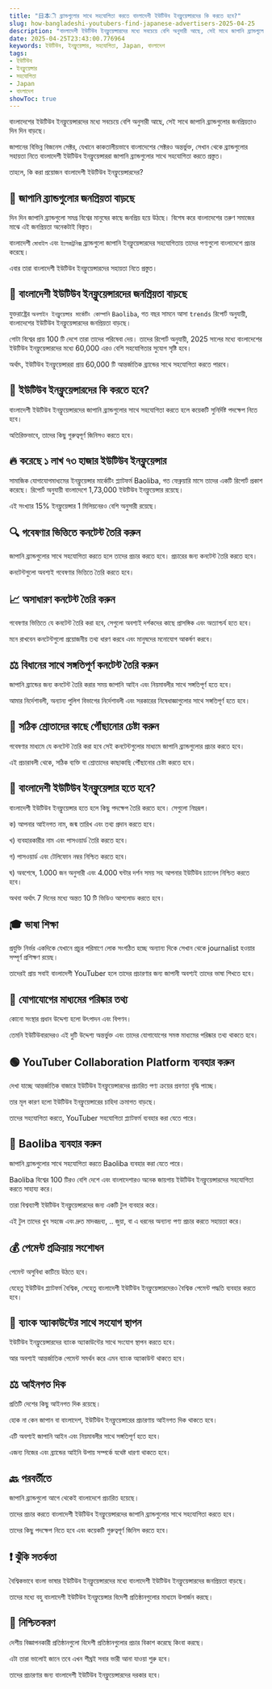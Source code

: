 ```yaml
---
title: "日本ী ব্র্যান্ডগুলোর সাথে সহযোগিতা করতে বাংলাদেশী ইউটিউব ইনফ্লুয়েন্সারদের কি করতে হবে?"
slug: how-bangladeshi-youtubers-find-japanese-advertisers-2025-04-25
description: "বাংলাদেশী ইউটিউব ইনফ্লুয়েন্সারদের মধ্যে সবচেয়ে বেশি অনুসারী আছে, সেই সাথে জাপানি ব্র্যান্ডগুলোর জনপ্রিয়তাও দিন দিন বাড়ছে। তাই বাংলাদেশী ইউটিউব ইনফ্লুয়েন্সারদের জন্য জাপানি ব্র্যান্ডগুলোর সাথে সহযোগিতা করার একটি আদর্শ সময় হতে যাচ্ছে।"
date: 2025-04-25T23:43:00.776964
keywords: ইউটিউব, ইনফ্লুয়েন্সার, সহযোগিতা, Japan, বাংলাদেশ
tags:
- ইউটিউব
- ইনফ্লুয়েন্সার
- সহযোগিতা
- Japan
- বাংলাদেশ
showToc: true
---
```


বাংলাদেশের ইউটিউব ইনফ্লুয়েন্সারদের মধ্যে সবচেয়ে বেশি অনুসারী আছে, সেই সাথে জাপানি ব্র্যান্ডগুলোর জনপ্রিয়তাও দিন দিন বাড়ছে। 

জাপানের বিভিন্ন বিজনেস সেক্টর, যেখানে কাকতালীয়ভাবে বাংলাদেশের সেক্টরও অন্তর্ভুক্ত, সেখান থেকে ব্র্যান্ডগুলোর সহায়তা নিতে বাংলাদেশী ইউটিউব ইনফ্লুয়েন্সাররা জাপানি ব্র্যান্ডগুলোর সাথে সহযোগিতা করতে প্রস্তুত।

তাহলে, কি করা প্রয়োজন বাংলাদেশী ইউটিউব ইনফ্লুয়েন্সারদের? 


## 🔔 জাপানি ব্র্যান্ডগুলোর জনপ্রিয়তা বাড়ছে 
দিন দিন জাপানি ব্র্যান্ডগুলো সমগ্র বিশ্বের মানুষের কাছে জনপ্রিয় হয়ে উঠছে। বিশেষ করে বাংলাদেশের তরুণ সমাজের মাঝে এই জনপ্রিয়তা অনেকটাই বিস্তৃত।

বাংলাদেশী `মোবাইল` এবং `ইলেকট্রনিক্স` ব্র্যান্ডগুলো জাপানি ইনফ্লুয়েন্সারদের সহযোগিতায় তাদের পণ্যগুলো বাংলাদেশে প্রচার করেছে।

এবার তারা বাংলাদেশী ইউটিউব ইনফ্লুয়েন্সারদের সহায়তা নিতে প্রস্তুত। 


## 📢 বাংলাদেশী ইউটিউব ইনফ্লুয়েন্সারদের জনপ্রিয়তা বাড়ছে
যুক্তরাষ্ট্রের `অনলাইন ইনফ্লুয়েন্সার মার্কেটিং কোম্পানি` `Baoliba`, গত বছর সামনে আসা `trends` রিপোর্ট অনুযায়ী, বাংলাদেশের ইউটিউব ইনফ্লুয়েন্সারদের জনপ্রিয়তা বাড়ছে।

গোটা বিশ্বের প্রায় 100 টি দেশে তারা তাদের পরিষেবা দেয়। তাদের রিপোর্ট অনুযায়ী, 2025 সালের মধ্যে বাংলাদেশের ইউটিউব ইনফ্লুয়েন্সারদের মধ্যে 60,000 এরও বেশি সহযোগিতার সুযোগ সৃষ্টি হবে।

অর্থাৎ, ইউটিউব ইনফ্লুয়েন্সাররা প্রায় 60,000 টি আন্তর্জাতিক ব্র্যান্ডের সাথে সহযোগিতা করতে পারবে। 


## 📱 ইউটিউব ইনফ্লুয়েন্সারদের কি করতে হবে? 
বাংলাদেশী ইউটিউব ইনফ্লুয়েন্সারদের জাপানি ব্র্যান্ডগুলোর সাথে সহযোগিতা করতে হলে কয়েকটি সুনির্দিষ্ট পদক্ষেপ নিতে হবে।

অতিরিক্তভাবে, তাদের কিছু গুরুত্বপূর্ণ জিনিসও করতে হবে। 


## 🔥 করেছে ১ লাখ ৭৩ হাজার ইউটিউব ইনফ্লুয়েন্সার 
সামাজিক যোগাযোগমাধ্যমের ইনফ্লুয়েন্সার মার্কেটিং প্ল্যাটফর্ম Baoliba, গত ফেব্রুয়ারি মাসে তাদের একটি রিপোর্ট প্রকাশ করেছে। রিপোর্ট অনুযায়ী বাংলাদেশে 1,73,000 ইউটিউব ইনফ্লুয়েন্সার রয়েছে। 

এই সংখ্যার 15% ইনফ্লুয়েন্সার 1 মিলিয়নেরও বেশি অনুসারী রয়েছে। 


## 🔍 গবেষণার ভিত্তিতে কনটেন্ট তৈরি করুন 
জাপানি ব্র্যান্ডগুলোর সাথে সহযোগিতা করতে হলে তাদের প্রচার করতে হবে। প্রচারের জন্য কনটেন্ট তৈরি করতে হবে। 

কনটেন্টগুলো অবশ্যই গবেষণার ভিত্তিতে তৈরি করতে হবে। 


## 📈 অসাধারণ কনটেন্ট তৈরি করুন 
গবেষণার ভিত্তিতে যে কনটেন্ট তৈরি করা হবে, সেগুলো অবশ্যই দর্শকদের কাছে প্রাসঙ্গিক এবং অত্যাশ্চর্য হতে হবে।

মনে রাখবেন কনটেন্টগুলো প্রয়োজনীয় তথ্য ধারণ করবে এবং মানুষদের মনোযোগ আকর্ষণ করবে। 


## ⚖️ বিধানের সাথে সঙ্গতিপূর্ণ কনটেন্ট তৈরি করুন 
জাপানি ব্র্যান্ডের জন্য কনটেন্ট তৈরি করার সময় জাপানি আইন এবং নিয়মাবলীর সাথে সঙ্গতিপূর্ণ হতে হবে। 

আমার নির্দেশাবলী, অন্যান্য পুলিশ বিভাগের নির্দেশাবলী এবং সরকারের নিষেধাজ্ঞাগুলোর সাথে সঙ্গতিপূর্ণ হতে হবে। 


## 📢 সঠিক শ্রোতাদের কাছে পৌঁছানোর চেষ্টা করুন 
গবেষণার মাধ্যমে যে কনটেন্ট তৈরি করা হবে সেই কনটেন্টগুলোর মাধ্যমে জাপানি ব্র্যান্ডগুলোর প্রচার করতে হবে। 

এই প্রচারাবলী থেকে, সঠিক ব্যক্তি বা শ্রোতাদের কাছাকাছি পৌঁছানোর চেষ্টা করতে হবে। 


## 🌿 বাংলাদেশী ইউটিউব ইনফ্লুয়েন্সার হতে হবে? 
বাংলাদেশী ইউটিউব ইনফ্লুয়েন্সার হতে হলে কিছু পদক্ষেপ তৈরি করতে হবে। সেগুলো নিম্নরূপ। 

ক) আপনার আইনগত নাম, জন্ম তারিখ এবং তথ্য প্রদান করতে হবে। 

খ) ব্যবহারকারীর নাম এবং পাসওয়ার্ড তৈরি করতে হবে। 

গ) পাসওয়ার্ড এবং টেলিফোন নম্বর নিশ্চিত করতে হবে। 

ঘ) অবশেষে, 1.000 জন অনুসারী এবং 4.000 ঘন্টার দর্শন সময় সহ আপনার ইউটিউব চ্যানেল নিশ্চিত করতে হবে।

অথবা অর্থাৎ 7 দিনের মধ্যে অন্তত 10 টি ভিডিও আপলোড করতে হবে। 


## 🎓 ভাষা শিক্ষা 
প্রযুক্তি নির্ভর একদিকে যেখানে প্রচুর পরিমাণে লোক সংগঠিত হচ্ছে অন্যান্য দিকে সেখান থেকে journalist হওয়ার সম্পূর্ণ প্রশিক্ষণ রয়েছ। 

তাদেরই প্রায় সবাই বাংলাদেশী YouTuber হলে তাদের প্রচারণার জন্য জাপানী অবশ্যই তাদের ভাষা শিখতে হবে। 


## 📧 যোগাযোগের মাধ্যমের পরিষ্কার তথ্য 
কোনো সংস্থার প্রধান উদ্দেশ্য হলো উৎপাদন এবং বিপণন।

তেমনি ইউটিউবারদেরও এই দুটি উদ্দেশ্য অন্তর্ভুক্ত এবং তাদের যোগাযোগের সমস্ত মাধ্যমের পরিষ্কার তথ্য থাকতে হবে। 


## 🟢 YouTuber Collaboration Platform ব্যবহার করুন 
দেখা যাচ্ছে আন্তর্জাতিক বাজারে ইউটিউব ইনফ্লুয়েন্সারদের  প্রচারিত পণ্য ক্রয়ের প্রবণতা বৃদ্ধি পাচ্ছে।

তার মূল কারণ হলো ইউটিউব ইনফ্লুয়েন্সারের চাহিদা ক্রমাগত বাড়ছে। 

তাদের সহযোগিতা করতে, YouTuber সহযোগিতা প্ল্যাটফর্ম ব্যবহার করা যেতে পারে। 


## 🔗 Baoliba ব্যবহার করুন 
জাপানি ব্র্যান্ডগুলোর সাথে সহযোগিতা করতে Baoliba ব্যবহার করা যেতে পারে। 

Baoliba বিশ্বের 100 টিরও বেশি দেশে এবং বাংলাদেশারও অনেক জায়গায় ইউটিউব ইনফ্লুয়েন্সারদের সহযোগিতা করতে সাহায্য করে। 

তারা বিশ্বব্যাপী ইউটিউব ইনফ্লুয়েন্সারদের জন্য একটি টুল ব্যবহার করে। 

এই টুল তাদের খুব সহজে এবং দ্রুত মাদকদ্রব্য, .. জুয়া, বা এ ধরনের অন্যান্য পণ্য প্রচার করতে সহায়তা করে। 


## 💰 পেমেন্ট প্রক্রিয়ায় সংশোধন 
পেমেন্ট অসুবিধা কাটিয়ে উঠতে হবে। 

যেহেতু ইউটিউব প্ল্যাটফর্ম বৈশ্বিক, সেহেতু বাংলাদেশী ইউটিউব ইনফ্লুয়েন্সারদেরও বৈশ্বিক পেমেন্ট পদ্ধতি ব্যবহার করতে হবে। 


## 🔗 ব্যাংক অ্যাকাউন্টের সাথে সংযোগ স্থাপন 
ইউটিউব ইনফ্লুয়েন্সারদের ব্যাংক অ্যাকাউন্টের সাথে সংযোগ স্থাপন করতে হবে। 

আর অবশ্যই আন্তর্জাতিক পেমেন্ট সমর্থন করে এমন ব্যাংক অ্যাকাউন্ট থাকতে হবে। 


## ⚖️ আইনগত দিক 
প্রতিটি দেশের কিছু আইনগত দিক রয়েছে। 

হোক না কেন জাপান বা বাংলাদেশ, ইউটিউব ইনফ্লুয়েন্সারের প্রচারণায় আইনগত দিক থাকতে হবে। 

এটি অবশ্যই জাপানি আইন এবং নিয়মাবলীর সাথে সঙ্গতিপূর্ণ হতে হবে। 

এজন্য নিজের এবং ব্র্যান্ডের আইনি উপায় সম্পর্কে যথেষ্ট ধারণা থাকতে হবে। 


## 🔙 পরবর্তীতে 
জাপানি ব্র্যান্ডগুলো আগে থেকেই বাংলাদেশে প্রচারিত হয়েছে। 

তাদের প্রচার করতে বাংলাদেশী ইউটিউব ইনফ্লুয়েন্সারদের জাপানি ব্র্যান্ডগুলোর সাথে সহযোগিতা করতে হবে। 

তাদের কিছু পদক্ষেপ নিতে হবে এবং কয়েকটি গুরুত্বপূর্ণ জিনিস করতে হবে। 


## ❗ ঝুঁকি সতর্কতা 
বৈশ্বিকভাবে বাংলা ভাষার ইউটিউব ইনফ্লুয়েন্সারদের মধ্যে বাংলাদেশী ইউটিউব ইনফ্লুয়েন্সারদের জনপ্রিয়তা বাড়ছে। 

তাদের মধ্যে বহু বাংলাদেশী ইউটিউব ইনফ্লুয়েন্সার বিদেশী প্রতিষ্ঠানগুলোর মাধ্যমে উপার্জন করছে। 


## 🎯 নিশ্চিতকরণ 
দেশীয় বিজ্ঞাপনকারী প্রতিষ্ঠানগুলো বিদেশী প্রতিষ্ঠানগুলোর প্রচার বিকাশ করেছে কিংবা করছে। 

এটা তারা ভালোই জানে তবে এখন শীঘ্রই সবার ভারী আনা যাওয়া শুরু হবে। 

তাদের প্রচারণার জন্য বাংলাদেশী ইউটিউব ইনফ্লুয়েন্সারদের দরকার হবে।